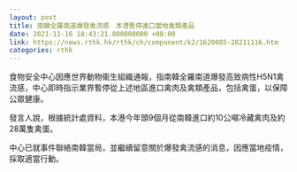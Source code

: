```yaml
---
layout: post
title: 南韓全羅南道爆發禽流感　本港暫停進口當地禽類產品
date: 2021-11-16 18:43:21.000000000 +08:00
link: https://news.rthk.hk/rthk/ch/component/k2/1620085-20211116.htm
categories: rthk
---
```


食物安全中心因應世界動物衞生組織通報，指南韓全羅南道爆發高致病性H5N1禽流感，中心即時指示業界暫停從上述地區進口禽肉及禽類產品，包括禽蛋，以保障公眾健康。

發言人說，根據統計處資料，本港今年頭9個月從南韓進口約10公噸冷藏禽肉及約28萬隻禽蛋。

中心已就事件聯絡南韓當局，並繼續留意關於爆發禽流感的消息，因應當地疫情，採取適當行動。
